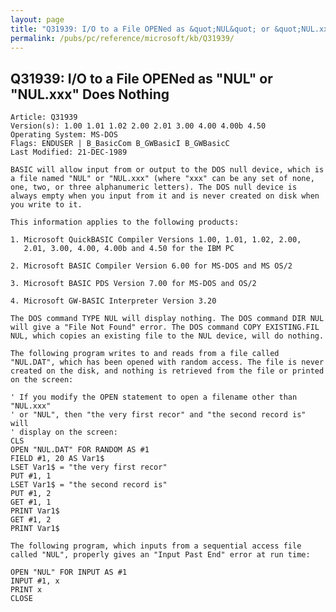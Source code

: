 ```yaml
---
layout: page
title: "Q31939: I/O to a File OPENed as &quot;NUL&quot; or &quot;NUL.xxx&quot; Does Nothing"
permalink: /pubs/pc/reference/microsoft/kb/Q31939/
---
```


## Q31939: I/O to a File OPENed as &quot;NUL&quot; or &quot;NUL.xxx&quot; Does Nothing

	Article: Q31939
	Version(s): 1.00 1.01 1.02 2.00 2.01 3.00 4.00 4.00b 4.50
	Operating System: MS-DOS
	Flags: ENDUSER | B_BasicCom B_GWBasicI B_GWBasicC
	Last Modified: 21-DEC-1989
	
	BASIC will allow input from or output to the DOS null device, which is
	a file named "NUL" or "NUL.xxx" (where "xxx" can be any set of none,
	one, two, or three alphanumeric letters). The DOS null device is
	always empty when you input from it and is never created on disk when
	you write to it.
	
	This information applies to the following products:
	
	1. Microsoft QuickBASIC Compiler Versions 1.00, 1.01, 1.02, 2.00,
	   2.01, 3.00, 4.00, 4.00b and 4.50 for the IBM PC
	
	2. Microsoft BASIC Compiler Version 6.00 for MS-DOS and MS OS/2
	
	3. Microsoft BASIC PDS Version 7.00 for MS-DOS and OS/2
	
	4. Microsoft GW-BASIC Interpreter Version 3.20
	
	The DOS command TYPE NUL will display nothing. The DOS command DIR NUL
	will give a "File Not Found" error. The DOS command COPY EXISTING.FIL
	NUL, which copies an existing file to the NUL device, will do nothing.
	
	The following program writes to and reads from a file called
	"NUL.DAT", which has been opened with random access. The file is never
	created on the disk, and nothing is retrieved from the file or printed
	on the screen:
	
	' If you modify the OPEN statement to open a filename other than "NUL.xxx"
	' or "NUL", then "the very first recor" and "the second record is" will
	' display on the screen:
	CLS
	OPEN "NUL.DAT" FOR RANDOM AS #1
	FIELD #1, 20 AS Var1$
	LSET Var1$ = "the very first recor"
	PUT #1, 1
	LSET Var1$ = "the second record is"
	PUT #1, 2
	GET #1, 1
	PRINT Var1$
	GET #1, 2
	PRINT Var1$
	
	The following program, which inputs from a sequential access file
	called "NUL", properly gives an "Input Past End" error at run time:
	
	OPEN "NUL" FOR INPUT AS #1
	INPUT #1, x
	PRINT x
	CLOSE
